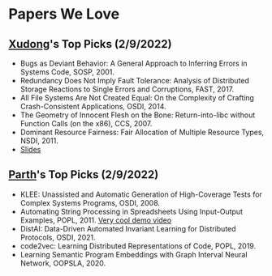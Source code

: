 # Papers We Love

## [Xudong](https://marshtompsxd.github.io/)'s Top Picks (2/9/2022)
* Bugs as Deviant Behavior: A General Approach to Inferring Errors in Systems Code, SOSP, 2001.
* Redundancy Does Not Imply Fault Tolerance: Analysis of Distributed Storage Reactions to Single Errors and Corruptions, FAST, 2017.
* All File Systems Are Not Created Equal: On the Complexity of Crafting Crash-Consistent Applications, OSDI, 2014.
* The Geometry of Innocent Flesh on the Bone: Return-into-libc without Function Calls (on the x86), CCS, 2007.
* Dominant Resource Fairness: Fair Allocation of Multiple Resource Types, NSDI, 2011.
* [Slides](https://docs.google.com/presentation/d/1dGYgfGT96ekEC5KGs6lk9UP8oMRulZWKX82AfLRoQ9E/edit?usp=sharing)

## [Parth](https://thakkarparth007.github.io/)'s Top Picks (2/9/2022)
* KLEE: Unassisted and Automatic Generation of High-Coverage Tests for Complex Systems Programs, OSDI, 2008.
* Automating String Processing in Spreadsheets Using Input-Output Examples, POPL, 2011. [Very cool demo video](https://www.youtube.com/watch?v=w-k9WjRJvIY)
* DistAI: Data-Driven Automated Invariant Learning for Distributed Protocols, OSDI, 2021.
* code2vec: Learning Distributed Representations of Code, POPL, 2019.
* Learning Semantic Program Embeddings with Graph Interval Neural Network, OOPSLA, 2020.
